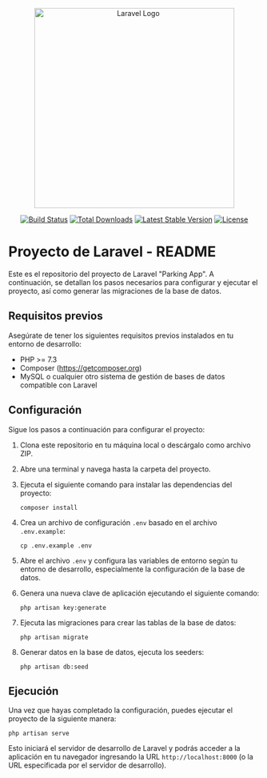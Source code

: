 <p align="center"><a href="https://laravel.com" target="_blank"><img src="https://raw.githubusercontent.com/laravel/art/master/logo-lockup/5%20SVG/2%20CMYK/1%20Full%20Color/laravel-logolockup-cmyk-red.svg" width="400" alt="Laravel Logo"></a></p>

<p align="center">
<a href="https://github.com/laravel/framework/actions"><img src="https://github.com/laravel/framework/workflows/tests/badge.svg" alt="Build Status"></a>
<a href="https://packagist.org/packages/laravel/framework"><img src="https://img.shields.io/packagist/dt/laravel/framework" alt="Total Downloads"></a>
<a href="https://packagist.org/packages/laravel/framework"><img src="https://img.shields.io/packagist/v/laravel/framework" alt="Latest Stable Version"></a>
<a href="https://packagist.org/packages/laravel/framework"><img src="https://img.shields.io/packagist/l/laravel/framework" alt="License"></a>
</p>


# Proyecto de Laravel - README

Este es el repositorio del proyecto de Laravel "Parking App". A continuación, se detallan los pasos necesarios para configurar y ejecutar el proyecto, así como generar las migraciones de la base de datos.

## Requisitos previos

Asegúrate de tener los siguientes requisitos previos instalados en tu entorno de desarrollo:

- PHP >= 7.3
- Composer (https://getcomposer.org)
- MySQL o cualquier otro sistema de gestión de bases de datos compatible con Laravel

## Configuración

Sigue los pasos a continuación para configurar el proyecto:

1. Clona este repositorio en tu máquina local o descárgalo como archivo ZIP.

2. Abre una terminal y navega hasta la carpeta del proyecto.

3. Ejecuta el siguiente comando para instalar las dependencias del proyecto:

   ```
   composer install
   ```

4. Crea un archivo de configuración `.env` basado en el archivo `.env.example`:

   ```
   cp .env.example .env
   ```

5. Abre el archivo `.env` y configura las variables de entorno según tu entorno de desarrollo, especialmente la configuración de la base de datos.

6. Genera una nueva clave de aplicación ejecutando el siguiente comando:

   ```
   php artisan key:generate
   ```

7. Ejecuta las migraciones para crear las tablas de la base de datos:

   ```
   php artisan migrate
   ```

8. Generar datos en la base de datos, ejecuta los seeders:

   ```
   php artisan db:seed
   ```

## Ejecución

Una vez que hayas completado la configuración, puedes ejecutar el proyecto de la siguiente manera:

```
php artisan serve
```

Esto iniciará el servidor de desarrollo de Laravel y podrás acceder a la aplicación en tu navegador ingresando la URL `http://localhost:8000` (o la URL especificada por el servidor de desarrollo).

